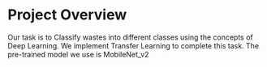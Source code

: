 # Project Overview
Our task is to Classify wastes into different classes using the concepts of Deep Learning.
We implement Transfer Learning to complete this task.
The pre-trained model we use is MobileNet_v2
